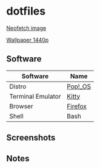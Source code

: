 # dotfiles

[Neofetch image](https://commons.wikimedia.org/wiki/Category:Adult_Wikipe-tan_wearing_swimwear#/media/File:Wikipe_tan_wearing_a_bikini_by_Kasuga39.svg)

[Wallpaper 1440p](https://unsplash.com/photos/2gNx4aKQYvY)

## Software

| Software | Name |
| ------------- | ------------- |
| Distro  | [Pop!\_OS](https://pop.system76.com/)  |
| Terminal Emulator  | [Kitty](https://sw.kovidgoyal.net/kitty/)  |
| Browser | [Firefox](https://www.mozilla.org/en-US/firefox/new/) |
| Shell | Bash |

## Screenshots

## Notes
